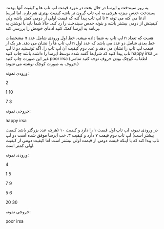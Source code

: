 یه روز سیندخت و ایرسا در حال بحث در مورد قیمت لپ تاپ ها و کیفیت آنها بودند. سیندخت حدس میزنه هرچی یه لپ تاپ گرون تر باشه کیفیت بهتری هم داره. اما ایرسا ادعا می کنه می تونه ۲ تا لپ تاپ پیدا کنه که قیمت اولی از دومی کمتر باشه ولی کیفیتش از دومی بیشتر باشه و بتونه حدس سیندخت را رد کند. حالا شما باید با نوشتن یه برنامه به ایرسا کمک کنید ادعای خودش را بررسی کند.

مشخصات n لپ تاپ به شما داده میشه. خط اول ورودی شامل عدد n هست که تعداد لپ تاپ ها را نشان می دهد. هر یک از n خط بعدی شامل دو عدد می باشد که عدد اول قیمت لپ تاپ را نشان می دهد و عدد دوم کیفیت آن لپ تاپ را. اگه تونستید دو تا لپ تاپ پیدا کنید که شرایط گفته شده توسط ایرسا را داشته باشد چاپ کنید happy irsa در غیر این صورت چاپ کنید poor irsa (لطفا به کوچک بودن حروف توجه کنید تمامی حروف به صورت کوچک نوشته می شوند.)

 

ورودی نمونه:

2

1 10

7 3

خروجی نمونه:

happy irsa
 

در ورودی نمونه لپ تاپ اول قیمت ۱ را دارد و کیفیت ۱۰ (هرچه عدد بزرگتر باشد کیفیت بیشتر است) لپ تاپ دوم قیمت ۷ دارد و کیفیت ۳. خب ایرسا موفق شده است دو لپ تاپ پیدا کند که با اینکه قیمت دومی از قیمت اولی بیشتر است اما کیفیت دومی از کیفیت اولی کمتر است.

 

ورودی نمونه:

4

1 5

7 9

5 6

20 30

خروجی نمونه:

poor irsa
